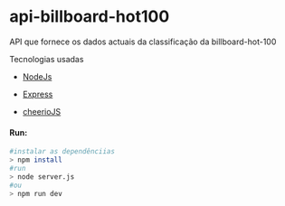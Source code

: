 # api-billboard-hot100
API que fornece os dados actuais da classificação da billboard-hot-100

Tecnologias usadas

* [NodeJs](https://nodejs.org/en/docs/)

* [Express](https://expressjs.com/)

* [cheerioJS](https://cheerio.js.org/)

#### Run:

``` bash
#instalar as dependênciias
> npm install
#run
> node server.js
#ou
> npm run dev
```
